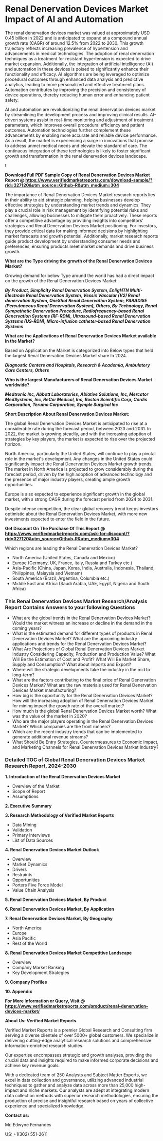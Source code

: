 <meta name="title" content="Global Renal Denervation Devices Market Impact of AI and Automation"><meta name="description" content="The renal denervation devices market was valued at approximately USD 0.45 billion in 2022 and is anticipated to expand at a compound annual growth rate (CAGR) of aroun"><meta name="title" content="Renal Denervation Devices Market Size, Share, Scope, Trends, Growth, Opportunities, Analysis, Forecast"><h1>Renal Denervation Devices Market Impact of AI and Automation</h1><p>The renal denervation devices market was valued at approximately USD 0.45 billion in 2022 and is anticipated to expand at a compound annual growth rate (CAGR) of around 12.5% from 2022 to 2030. This growth trajectory reflects increasing prevalence of hypertension and advancements in medical technologies. The adoption of renal denervation techniques as a treatment for resistant hypertension is expected to drive market expansion. Additionally, the integration of artificial intelligence (AI) and automation in these devices is poised to significantly enhance their functionality and efficacy. AI algorithms are being leveraged to optimize procedural outcomes through enhanced data analysis and predictive analytics, leading to more personalized and effective treatment plans. Automation contributes by improving the precision and consistency of device operations, thereby reducing human error and enhancing patient safety.</p><p>AI and automation are revolutionizing the renal denervation devices market by streamlining the development process and improving clinical results. AI-driven systems assist in real-time monitoring and adjustment of treatment parameters, which improves overall procedural efficiency and patient outcomes. Automation technologies further complement these advancements by enabling more accurate and reliable device performance. As a result, the market is experiencing a surge in innovations that promise to address unmet medical needs and elevate the standard of care. The continuous integration of these technologies is likely to foster significant growth and transformation in the renal denervation devices landscape.</p>t</p><p id="" class=""><strong>Download Full PDF Sample Copy of Renal Denervation Devices Market Report @ <a href="https://www.verifiedmarketreports.com/download-sample/?rid=327120&utm_source=Github-R&utm_medium=304" target="_blank">https://www.verifiedmarketreports.com/download-sample/?rid=327120&utm_source=Github-R&utm_medium=304</a></strong></p><p>The importance of&nbsp;Renal Denervation Devices Market research reports lies in their ability to aid strategic planning, helping businesses develop effective strategies by understanding market trends and dynamics. They play a crucial role in risk management by identifying potential risks and challenges, allowing businesses to mitigate them proactively. These reports offer a competitive advantage by providing insights into competitors' strategies and Renal Denervation Devices Market positioning. For investors, they provide critical data for making informed decisions by highlighting market forecasts and growth potential. Additionally, market research reports guide product development by understanding consumer needs and preferences, ensuring products meet market demands and drive business growth.</p><p><strong>What are the&nbsp;Type driving the growth of the Renal Denervation Devices Market?</strong></p><p id="" class="">Growing demand for below Type around the world has had a direct impact on the growth of the Renal Denervation Devices Market:</p><em><strong>By Product, Simplicity Renal Denervation System, EnligHTN Multi-Electrode Renal Denervation System, Vessix Vascular (V2) Renal denervation System, OneShot Renal Denervation System, PARADISE (Percutaneous Renal Denervation System), Others, By Technology, Renal Sympathetic Denervation Procedure, Radiofrequency-based Renal Denervation Systems (RF-RDN), Ultrasound-based Renal Denervation Systems (US-RDN), Micro-infusion catheter-based Renal Denervation Systems</strong></em></p><strong>What are the&nbsp;Applications&nbsp;of Renal Denervation Devices Market available in the Market?</strong></p><p id="" class="">Based on Application the Market is categorized into Below types that held the largest Renal Denervation Devices Market share In 2024.</p><em><strong>Diagnostic Centers and Hospitals, Research & Academia, Ambulatory Care Centers, Others</strong></em></p><strong>Who is the largest Manufacturers of Renal Denervation Devices Market worldwide?</strong></p><p><em><strong>Medtronic Inc, Abbott Laboratories, Ablative Solutions, Inc, Mercator MedSystems, Inc, ReCor Medical, Inc, Boston Scientific Corp, Cordis Corporation, Terumo Corporation, Symple Surgical Inc</strong></em></p><p id="" class=""><strong>Short Description About Renal Denervation Devices Market:</strong></p><p>The global Renal Denervation Devices Market is anticipated to rise at a considerable rate during the forecast period, between 2023 and 2031. In 2022, the market is growing steadily, and with the increasing adoption of strategies by key players, the market is expected to rise over the projected horizon.</p><p>North America, particularly the United States, will continue to play a pivotal role in the market's development. Any changes in the United States could significantly impact the Renal Denervation Devices Market growth trends. The market in North America is projected to grow considerably during the forecast period, driven by the high adoption of advanced technology and the presence of major industry players, creating ample growth opportunities.</p><p>Europe is also expected to experience significant growth in the global market, with a strong CAGR during the forecast period from 2024 to 2031.</p><p>Despite intense competition, the clear global recovery trend keeps investors optimistic about the Renal Denervation Devices Market, with more new investments expected to enter the field in the future.</p><p id="" class=""><strong>Get Discount On The Purchase Of This Report @ <a href="https://www.verifiedmarketreports.com/ask-for-discount/?rid=327120&utm_source=Github-R&utm_medium=304" target="_blank">https://www.verifiedmarketreports.com/ask-for-discount/?rid=327120&utm_source=Github-R&utm_medium=304</a></strong></p>Which regions are leading the Renal Denervation Devices Market?</p><ul><li>North America (United States, Canada and Mexico)</li><li>Europe (Germany, UK, France, Italy, Russia and Turkey etc.)</li><li>Asia-Pacific (China, Japan, Korea, India, Australia, Indonesia, Thailand, Philippines, Malaysia and Vietnam)</li><li>South America (Brazil, Argentina, Columbia etc.)</li><li>Middle East and Africa (Saudi Arabia, UAE, Egypt, Nigeria and South Africa)</li></ul><h3 id="" class="">This Renal Denervation Devices Market Research/Analysis Report Contains Answers to your following Questions</h3><ul><li>What are the global trends in the Renal Denervation Devices Market? Would the market witness an increase or decline in the demand in the coming years?</li><li>What is the estimated demand for different types of products in Renal Denervation Devices Market? What are the upcoming industry applications and trends for the Renal Denervation Devices Market?</li><li>What Are Projections of Global Renal Denervation Devices Market Industry Considering Capacity, Production and Production Value? What Will Be the Estimation of Cost and Profit? What Will Be Market Share, Supply and Consumption? What about imports and Export?</li><li>Where will the strategic developments take the industry in the mid to long-term?</li><li>What are the factors contributing to the final price of Renal Denervation Devices Market? What are the raw materials used for Renal Denervation Devices Market manufacturing?</li><li>How big is the opportunity for the Renal Denervation Devices Market? How will the increasing adoption of Renal Denervation Devices Market for mining impact the growth rate of the overall market?</li><li>How much is the global Renal Denervation Devices Market worth? What was the value of the market In 2020?</li><li>Who are the major players operating in the Renal Denervation Devices Market? Which companies are the front runners?</li><li>Which are the recent industry trends that can be implemented to generate additional revenue streams?</li><li>What Should Be Entry Strategies, Countermeasures to Economic Impact, and Marketing Channels for Renal Denervation Devices Market Industry?</li></ul><h3 id="" class="">Detailed TOC of Global Renal Denervation Devices Market Research Report, 2024-2030</h3><p id="" class=""><strong>1. Introduction of the Renal Denervation Devices Market</strong></p><ul><li>Overview of the Market</li><li>Scope of Report</li><li>Assumptions</li></ul><p id="" class=""><strong>2. Executive Summary</strong></p><p id="" class=""><strong>3. Research Methodology of Verified Market Reports</strong></p><ul><li>Data Mining</li><li>Validation</li><li>Primary Interviews</li><li>List of Data Sources</li></ul><p id="" class=""><strong>4. Renal Denervation Devices Market Outlook</strong></p><ul><li>Overview</li><li>Market Dynamics</li><li>Drivers</li><li>Restraints</li><li>Opportunities</li><li>Porters Five Force Model</li><li>Value Chain Analysis</li></ul><p id="" class=""><strong>5. Renal Denervation Devices Market, By Product</strong></p><p id="" class=""><strong>6. Renal Denervation Devices Market, By Application</strong></p><p id="" class=""><strong>7. Renal Denervation Devices Market, By Geography</strong></p><ul><li>North America</li><li>Europe</li><li>Asia Pacific</li><li>Rest of the World</li></ul><p id="" class=""><strong>8. Renal Denervation Devices Market Competitive Landscape</strong></p><ul><li>Overview</li><li>Company Market Ranking</li><li>Key Development Strategies</li></ul><p id="" class=""><strong>9. Company Profiles</strong></p><p id="" class=""><strong>10. Appendix</strong></p><p id="" class=""><strong>For More Information or Query, Visit @ <a href="https://www.verifiedmarketreports.com/product/renal-denervation-devices-market/" target="_blank">https://www.verifiedmarketreports.com/product/renal-denervation-devices-market/</a></strong></p><p id="" class=""><strong>About Us: Verified Market Reports</strong></p><p id="" class="">Verified Market Reports is a premier Global Research and Consulting firm serving a diverse clientele of over 5000+ global customers. We specialize in delivering cutting-edge analytical research solutions and comprehensive information-enriched research studies.</p><p id="" class="">Our expertise encompasses strategic and growth analyses, providing the crucial data and insights required to make informed corporate decisions and achieve key revenue goals.</p><p id="" class="">With a dedicated team of 250 Analysts and Subject Matter Experts, we excel in data collection and governance, utilizing advanced industrial techniques to gather and analyze data across more than 25,000 high-impact and niche markets. Our analysts are adept at integrating modern data collection methods with superior research methodologies, ensuring the production of precise and insightful research based on years of collective experience and specialized knowledge.</p><p id="" class=""><strong>Contact us:</strong></p><p id="" class="">Mr. Edwyne Fernandes</p><p id="" class="">US: +1(302) 551-2611</p>